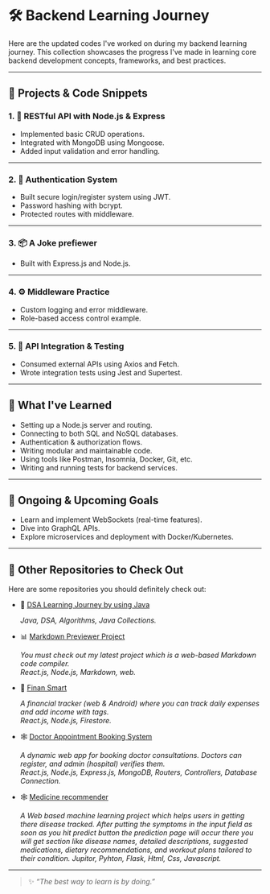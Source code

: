 # 🛠️ Backend Learning Journey

Here are the updated codes I've worked on during my backend learning journey. This collection showcases the progress I've made in learning core backend development concepts, frameworks, and best practices.

---

## 📂 Projects & Code Snippets

### 1. 🚀 RESTful API with Node.js & Express
- Implemented basic CRUD operations.
- Integrated with MongoDB using Mongoose.
- Added input validation and error handling.


---

### 2. 🧰 Authentication System
- Built secure login/register system using JWT.
- Password hashing with bcrypt.
- Protected routes with middleware.

---

### 3. 📦 A Joke prefiewer
- Built with Express.js and Node.js.


---

### 4. ⚙️ Middleware Practice
- Custom logging and error middleware.
- Role-based access control example.


---

### 5. 📡 API Integration & Testing
- Consumed external APIs using Axios and Fetch.
- Wrote integration tests using Jest and Supertest.


---

## 📘 What I've Learned

- Setting up a Node.js server and routing.
- Connecting to both SQL and NoSQL databases.
- Authentication & authorization flows.
- Writing modular and maintainable code.
- Using tools like Postman, Insomnia, Docker, Git, etc.
- Writing and running tests for backend services.

---

## 📅 Ongoing & Upcoming Goals

- Learn and implement WebSockets (real-time features).
- Dive into GraphQL APIs.
- Explore microservices and deployment with Docker/Kubernetes.

---


## 📁 Other Repositories to Check Out

Here are some repositories you should definitely check out:

- 🔧 <a href="https://github.com/vivekxsh/DSA-Learning" target="_blank">DSA Learning Journey by using Java</a>

  <em>Java, DSA, Algorithms, Java Collections.</em>

- 📊 <a href="https://github.com/vivekxsh/Markdown_Code_Compiler" target="_blank">Markdown Previewer Project</a>

  <em>You must check out my latest project which is a web-based Markdown code compiler.</em>  
  <em>React.js, Node.js, Markdown, web.</em>

- 🧪 <a href="https://github.com/vivekxsh/Finan-Smart" target="_blank">Finan Smart</a>
  
  <em>A financial tracker (web & Android) where you can track daily expenses and add income with tags.</em>  
  <em>React.js, Node.js, Firestore.</em>

- 🕸️ <a href="https://github.com/vivekxsh/DOCTOR-APPOINTMENT" target="_blank">Doctor Appointment Booking System</a>
  
  <em>A dynamic web app for booking doctor consultations. Doctors can register, and admin (hospital) verifies them.</em>  
  <em>React.js, Node.js, Express.js, MongoDB, Routers, Controllers, Database Connection.</em>

- 🕸️ <a href="https://github.com/vivekxsh/MEDICINE-RECOMMENDER" target="_blank">Medicine recommender</a>

  <em>A Web based machine learning project which helps users in getting there disease tracked. After putting the symptoms in the input field as soon as you hit predict button the prediction page will occur there you will get section like disease names, detailed descriptions, suggested medications, dietary recommendations, and workout plans tailored to their condition.</em>
  <em>Jupitor, Pyhton, Flask, Html, Css, Javascript.</em>


---


> ✨ *“The best way to learn is by doing.”*

